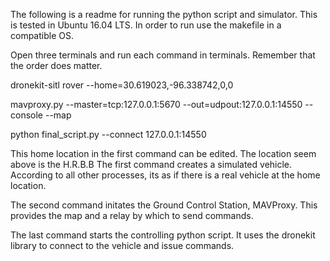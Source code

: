 The following is a readme for running the python script and simulator. This is tested in Ubuntu 16.04 LTS.
In order to run use the makefile in a compatible OS. 

Open three terminals and run each command in terminals. Remember that the order does matter.

dronekit-sitl rover --home=30.619023,-96.338742,0,0

mavproxy.py --master=tcp:127.0.0.1:5670 --out=udpout:127.0.0.1:14550 --console --map

python final_script.py --connect 127.0.0.1:14550

This home location in the first command can be edited. The location seem above is the H.R.B.B
The first command creates a simulated vehicle. According to all other processes, its as if there is a real vehicle at the home location.

The second command initates the Ground Control Station, MAVProxy. This provides the map and a relay by which to send commands.

The last command starts the controlling python script. It uses the dronekit library to connect to the vehicle and issue commands. 

